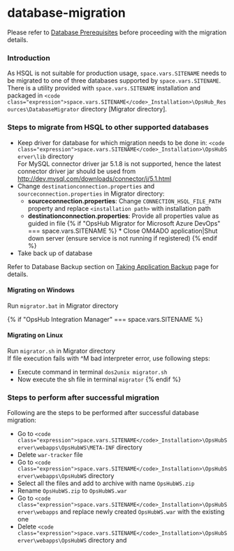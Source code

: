 # database-migration

Please refer to [Database Prerequisites](../../getting-started/prerequisites.md#database-prerequisites) before proceeding with the migration details.

### Introduction

As HSQL is not suitable for production usage, <code class="expression">space.vars.SITENAME</code> needs to be migrated to one of three databases supported by <code class="expression">space.vars.SITENAME</code>. There is a utility provided with <code class="expression">space.vars.SITENAME</code> installation and packaged in `<code class="expression">space.vars.SITENAME</code>_Installation>\OpsHub_Resources\DatabaseMigrator` directory \[Migrator directory].

### Steps to migrate from HSQL to other supported databases

* Keep driver for database for which migration needs to be done in: `<code class="expression">space.vars.SITENAME</code>_Installation>\OpsHubServer\lib` directory\
  For MySQL connector driver jar 5.1.8 is not supported, hence the latest connector driver jar should be used from http://dev.mysql.com/downloads/connector/j/5.1.html
* Change `destinationconnection.properties` and `sourceconnection.properties` in Migrator directory:
  * **sourceconnection.properties**: Change `CONNECTION_HSQL_FILE_PATH` property and replace `<installation path>` with installation path
  * **destinationconnection.properties**: Provide all properties value as guided in file \{% if "OpsHub Migrator for Microsoft Azure DevOps" === space.vars.SITENAME %\} \* Close OM4ADO application|Shut down server (ensure service is not running if registered) \{% endif %\}
* Take back up of database

Refer to Database Backup section on [Taking Application Backup](../upgrade/taking-application-backup.md) page for details.

#### Migrating on Windows

Run `migrator.bat` in Migrator directory

{% if "OpsHub Integration Manager" === space.vars.SITENAME %}
#### Migrating on Linux

Run `migrator.sh` in Migrator directory\
If file execution fails with ^M bad interpreter error, use following steps:

* Execute command in terminal `dos2unix migrator.sh`
* Now execute the sh file in terminal `migrator`
{% endif %}

### Steps to perform after successful migration

Following are the steps to be performed after successful database migration:

* Go to `<code class="expression">space.vars.SITENAME</code>_Installation>\OpsHubServer\webapps\OpsHubWS\META-INF` directory
* Delete `war-tracker` file
* Go to `<code class="expression">space.vars.SITENAME</code>_Installation>\OpsHubServer\webapps\OpsHubWS` directory
* Select all the files and add to archive with name `OpsHubWS.zip`
* Rename `OpsHubWS.zip` to `OpsHubWS.war`
* Go to `<code class="expression">space.vars.SITENAME</code>_Installation>\OpsHubServer\webapps` and replace newly created `OpsHubWS.war` with the existing one
* Delete `<code class="expression">space.vars.SITENAME</code>_Installation>\OpsHubServer\webapps\OpsHubWS` directory and
